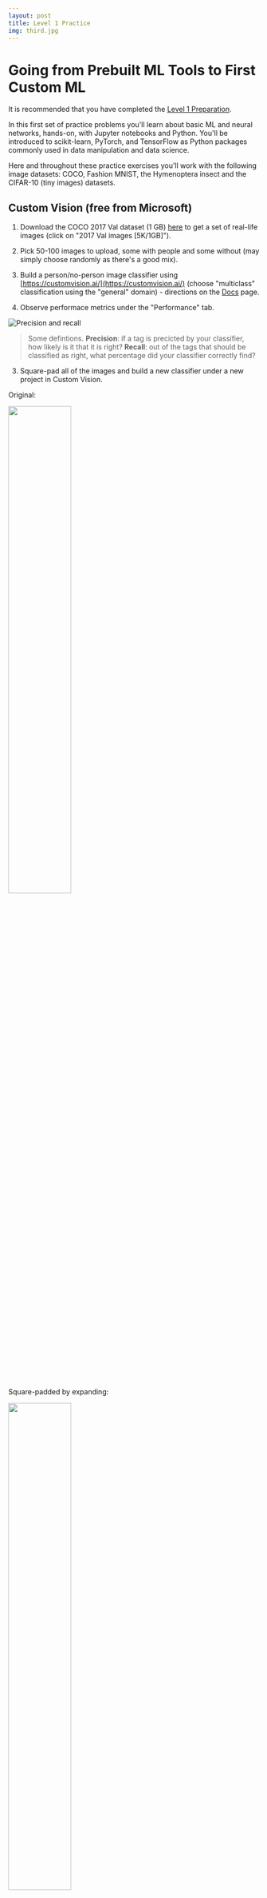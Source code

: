 ```yaml
---
layout: post
title: Level 1 Practice
img: third.jpg
---
```


# Going from Prebuilt ML Tools to First Custom ML

It is recommended that you have completed the [Level 1 Preparation](/navigating-ml/level1_prep).

In this first set of practice problems you'll learn about basic ML and neural networks, hands-on, with Jupyter notebooks and Python.  You'll be introduced to scikit-learn, PyTorch, and TensorFlow as Python packages commonly used in data manipulation and data science.  

Here and throughout these practice exercises you'll work with the following image datasets: COCO, Fashion MNIST, the Hymenoptera insect and the CIFAR-10 (tiny images) datasets.

## Custom Vision (free from Microsoft)

1. Download the COCO 2017 Val dataset (1 GB) [here](http://cocodataset.org/#download) to get a set of real-life images (click on "2017 Val images [5K/1GB]").

2. Pick 50-100 images to upload, some with people and some without (may simply choose randomly as there's a good mix).

2. Build a person/no-person image classifier using  [https://customvision.ai/](https://customvision.ai/) (choose "multiclass" classification using the "general" domain) - directions on the [Docs](https://docs.microsoft.com/en-us/azure/cognitive-services/custom-vision-service/getting-started-build-a-classifier) page.

2. Observe performace metrics under the "Performance" tab.

![Precision and recall](http://nlpforhackers.io/wp-content/uploads/2017/01/Precision-Recall.png)

> Some defintions.  **Precision**:  if a tag is precicted by your classifier, how likely is it that it is right?  **Recall**:  out of the tags that should be classified as right, what percentage did your classifier correctly find?

3. Square-pad all of the images and build a new classifier under a new project in Custom Vision.

Original:

<img src="../images/coco_sample.jpg" width="50%"><br>

Square-padded by expanding:

<img src="../images/coco_sample__pad.jpg" width="50%">


* How do the performance metrics change?  Did they get worse or better and why do you think that?

## First Custom ML (Open Source Tools)

For these two problems, it is recommended to go through the code from the original source line by line in whatever fashion you see fit so that you really understand what is happening.

> TIPS:  Place all imports at the top of the notebook.  Call the training data something consistent thoughout all of your work (X_train -> training data, y_train -> labels, X_test -> test data...).

### Image Classification for Fashion

![fashion dataset sample](../images/fashion_sample.png)

Create a Python program to classify images from Fashion MNIST Dataset (get [here](https://github.com/zalandoresearch/fashion-mnist)) leveraging code samples from the Python Data Science Handbook - [Ref](https://jakevdp.github.io/PythonDataScienceHandbook/05.02-introducing-scikit-learn.html#Application:-Exploring-Hand-written-Digits).  

Refer to Chapter 2 and 3 of the Python Data Science Handbook for information on data manipulation in Python if not already familiar.

Do this in a Jupyter notebook (any service or locally) - recall you learned about this tool in the [Setup](/navigating-ml/setup) section.

Steps:

- Visualize a sample of 50-100 images with labels
- Try fitting a Gaussian naive Bayes model.  How does it compare results found in the Handbook for the MNIST Digits datset (a black and white 8x8 pixel dataset of handwritten digits)?

Additionally:

- Which fashion item has the best accuracy, which the worst?  Use a confusion matrix.  Why do you think that is?  Is there a way you could imagine improving this model?
- Normalize the images (in `sklearn`) and check the accuracy of the model(s) again.  Did it improve or worsen?
- Try a different model - SVM or Random Forest

### Object Detection with Scikit-Learn

> _In the real world, data is rarely so uniform and simple pixels will not be suitable: this has led to a large literature on feature extraction methods for image data._

Create a Python program to detect bear faces (perhaps you're builing a bear watch app for safety in the woods) by leveraging code samples from this <a href="https://jakevdp.github.io/PythonDataScienceHandbook/05.14-image-features.html" target="_blank">Python Data Science Handbook notebook</a>.  

![bear face with hog](../images/bear_face_hog.png)

*  Collect 50-100 images of bear faces from the web and square-pad them as done for the COCO images above.  In addition, resize them to the same shape (228x228 for example).  Observe, that in the code sample, the shape of the final image data for training will be (100, 228, 228) if 100 samples are collected.  These constitute the "positive" training samples.

An example of the image pre-processing (padding is up to you):

```python
data_array = []

# Get image files
img_files = glob.glob('../../data/bears_pad/*.*')

for img in img_files:
    im = Image.open(img)
    # Resize to uniform size
    im = im.resize((228, 228))
    # Convert to only grayscale in case of an alpha channel
    im = im.convert('L')
    im = np.asarray(im)
    data_array.append(im)

# Convert collection to numpy array
positive_patches = np.asarray(data_array)
positive_patches.shape
```

The rest of the steps are outlined as follows in the Handbook section

- Obtain a set of image thumbnails of non-faces to constitute "negative" training samples.
- Extract HOG features from these training samples.
- Train a linear SVM classifier on these samples.
- For an "unknown" image, pass a sliding window across the image, using the model to evaluate whether that window contains a face or not.
- If detections overlap, combine them into a single window. 

- What other confounding factors are there for images other than illumination, you think?
- Plot the original image along with the `skimage.rgb2gray` version and the HOG representation.  See how this works in `matplotlib`.  What does `skimage.rgb2gray` actually do?
- Try out the model on the entire test image.  What do you find out?

A cursory result might be:
![model prediction](../images/bear_with_bboxes.png)

- Try using sliding windows with a variety of sizes (aspect ratios).  What do you find out?
- Read in a new image that contains a face and on one that does not and try your model on that.
- Augment the data to expand the training and test datasets (e.g. use a library like `imgaug`) and retrain and test.
- **Extra credit**:  Implement Non-Maximum Suppression in Python to find the single best bounding box of a group of bounding boxes as are found above.  Apply this to the test image.


## Basic Neural Nets

The purpose of the Basic Neural Nets exercises are to familiarize you with how a simple artificial neuron works and then set of a few neurons to form a network (artificial neural network) - all from the ground-up - this knowledge will serve you well.

3. Adapt a from-scratch Perceptron as in this [Jupyter notebook](https://github.com/rasbt/python-machine-learning-book-2nd-edition/blob/master/code/ch02/ch02.ipynb) to train and test on the Fashion MNIST dataset.
    - Re-implement the Perceptron with `sklearn` (scikit-learn)
4. Adapt a from-scratch Multilayer Perceptron (MLP) as in this [Jupyter notebook](https://github.com/rasbt/python-machine-learning-book-2nd-edition/blob/master/code/ch12/ch12.ipynb)
    - Re-implement the MLP with `sklearn`

## Additional Help

- StackOverflow with `sklearn`, `jupyter`
- For Custom Vision you can email customvisionteam@microsoft.com.
